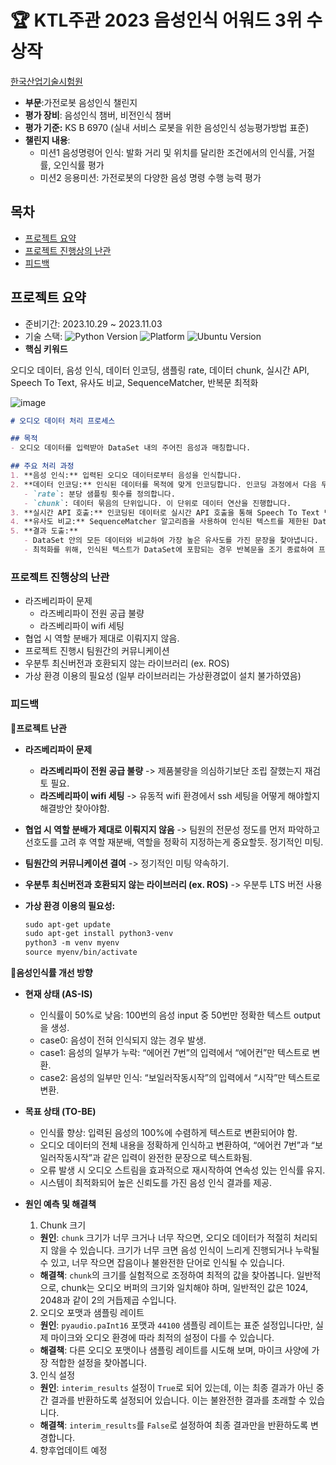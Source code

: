 # 🏆 KTL주관 2023 음성인식 어워드 3위 수상작

[한국산업기술시험원](https://www.ktl.re.kr/notice/notice_1/notice_announcement.do?temp_var=&menu_gubun=mid&menu_no=4&menu_no2=0&menu_no3=&params=&idx=20777&language=undefined&status=detail&searchOption6=9999,6&searchOption)

- **부문**:가전로봇 음성인식 챌린지
- **평가 장비**: 음성인식 챔버, 비전인식 챔버
- **평가 기준:** KS B 6970 (실내 서비스 로봇을 위한 음성인식 성능평가방법 표준)
- **챌린지 내용**:
    - 미션1 음성명령어 인식: 발화 거리 및 위치를 달리한 조건에서의 인식률, 거절률, 오인식률 평가
    - 미션2 응용미션: 가전로봇의 다양한 음성 명령 수행 능력 평가

## 목차

- [프로젝트 요약](#프로젝트-요약)
- [프로젝트 진행상의 난관](#프로젝트-진행상의-난관)
- [피드백](#피드백)

## 프로젝트 요약

- 준비기간: 2023.10.29 ~ 2023.11.03
- 기술 스택:  ![Python Version](https://img.shields.io/badge/python-3.11-blue.svg?&logo=python&logoColor=white)
![Platform](https://img.shields.io/badge/platform-raspberry%20pi%204-brightgreen.svg?&logo=raspberry-pi)
![Ubuntu Version](https://img.shields.io/badge/ubuntu-23.10-orange.svg?&logo=ubuntu&logoColor=white)
- **핵심 키워드**

오디오 데이터, 음성 인식, 데이터 인코딩, 샘플링 rate, 데이터 chunk, 실시간 API, Speech To Text, 유사도 비교, SequenceMatcher, 반복문 최적화

![image](https://github.com/typingmistake/VoiceRecognization/assets/102957984/0b2ab216-9921-4f3d-a588-a5a091465051)

```markdown
# 오디오 데이터 처리 프로세스

## 목적
- 오디오 데이터를 입력받아 DataSet 내의 주어진 음성과 매칭합니다.

## 주요 처리 과정
1. **음성 인식:** 입력된 오디오 데이터로부터 음성을 인식합니다.
2. **데이터 인코딩:** 인식된 데이터를 목적에 맞게 인코딩합니다. 인코딩 과정에서 다음 두 가지 주요 파라미터를 설정합니다.
   - `rate`: 분당 샘플링 횟수를 정의합니다.
   - `chunk`: 데이터 묶음의 단위입니다. 이 단위로 데이터 연산을 진행합니다.
3. **실시간 API 호출:** 인코딩된 데이터로 실시간 API 호출을 통해 Speech To Text 변환을 수행합니다.
4. **유사도 비교:** SequenceMatcher 알고리즘을 사용하여 인식된 텍스트를 제한된 DataSet과 비교합니다.
5. **결과 도출:**
   - DataSet 안의 모든 데이터와 비교하여 가장 높은 유사도를 가진 문장을 찾아냅니다.
   - 최적화를 위해, 인식된 텍스트가 DataSet에 포함되는 경우 반복문을 조기 종료하여 프로세스의 효율을 높입니다.
```

### 프로젝트 진행상의 난관

- 라즈베리파이 문제
    - 라즈베리파이 전원 공급 불량
    - 라즈베리파이 wifi 세팅
- 협업 시 역할 분배가 제대로 이뤄지지 않음.
- 프로젝트 진행시 팀원간의 커뮤니케이션
- 우분투 최신버전과 호환되지 않는 라이브러리 (ex. ROS)
- 가상 환경 이용의 필요성 (일부 라이브러리는 가상환경없이 설치 불가하였음)

### 피드백

**📌프로젝트 난관**

- **라즈베리파이 문제**
    - **라즈베리파이 전원 공급 불량** -> 제품불량을 의심하기보단 조립 잘했는지 재검토 필요.
    - **라즈베리파이 wifi 세팅** -> 유동적 wifi 환경에서 ssh 세팅을 어떻게 해야할지 해결방안 찾아야함.
- **협업 시 역할 분배가 제대로 이뤄지지 않음** -> 팀원의 전문성 정도를 먼저 파악하고 선호도를 고려 후 역할 재분배, 역할을 정확히 지정하는게 중요할듯. 정기적인 미팅.
- **팀원간의 커뮤니케이션 결여** -> 정기적인 미팅 약속하기.
- **우분투 최신버전과 호환되지 않는 라이브러리 (ex. ROS)** -> 우분투 LTS 버전 사용
- **가상 환경 이용의 필요성:**
    
    ```markdown
    sudo apt-get update
    sudo apt-get install python3-venv
    python3 -m venv myenv
    source myenv/bin/activate
    ```
    

📌**음성인식률 개선 방향**

- **현재 상태 (AS-IS)**
    - 인식률이 50%로 낮음: 100번의 음성 input 중 50번만 정확한 텍스트 output을 생성.
    - case0: 음성이 전혀 인식되지 않는 경우 발생.
    - case1: 음성의 일부가 누락: “에어컨 7번”의 입력에서 “에어컨”만 텍스트로 변환.
    - case2: 음성의 일부만 인식: “보일러작동시작”의 입력에서 “시작”만 텍스트로 변환.
- **목표 상태 (TO-BE)**
    - 인식률 향상: 입력된 음성의 100%에 수렴하게 텍스트로 변환되어야 함.
    - 오디오 데이터의 전체 내용을 정확하게 인식하고 변환하여, “에어컨 7번”과 “보일러작동시작”과 같은 입력이 완전한 문장으로 텍스트화됨.
    - 오류 발생 시 오디오 스트림을 효과적으로 재시작하여 연속성 있는 인식률 유지.
    - 시스템이 최적화되어 높은 신뢰도를 가진 음성 인식 결과를 제공.
- **원인 예측 및 해결책**
    
    1) Chunk 크기
    
    - **원인**: `chunk` 크기가 너무 크거나 너무 작으면, 오디오 데이터가 적절히 처리되지 않을 수 있습니다. 크기가 너무 크면 음성 인식이 느리게 진행되거나 누락될 수 있고, 너무 작으면 잡음이나 불완전한 단어로 인식될 수 있습니다.
    - **해결책**: `chunk`의 크기를 실험적으로 조정하여 최적의 값을 찾아봅니다. 일반적으로, chunk는 오디오 버퍼의 크기와 일치해야 하며, 일반적인 값은 1024, 2048과 같이 2의 거듭제곱 수입니다.
    
    2) 오디오 포맷과 샘플링 레이트
    
    - **원인**: `pyaudio.paInt16` 포맷과 `44100` 샘플링 레이트는 표준 설정입니다만, 실제 마이크와 오디오 환경에 따라 최적의 설정이 다를 수 있습니다.
    - **해결책**: 다른 오디오 포맷이나 샘플링 레이트를 시도해 보며, 마이크 사양에 가장 적합한 설정을 찾아봅니다.
    
    3) 인식 설정
    
    - **원인**: `interim_results` 설정이 `True`로 되어 있는데, 이는 최종 결과가 아닌 중간 결과를 반환하도록 설정되어 있습니다. 이는 불완전한 결과를 초래할 수 있습니다.
    - **해결책**: `interim_results`를 `False`로 설정하여 최종 결과만을 반환하도록 변경합니다.
    
    4) 향후업데이트 예정
